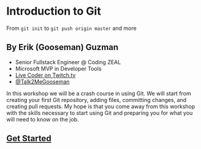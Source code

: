 # Introduction to Git

From `git init` to `git push origin master` and more


## By Erik (Gooseman) Guzman

- Senior Fullstack Engineer @ Coding ZEAL
- Microsoft MVP in Developer Tools
- [Live Coder on Twitch.tv](https://twitch.tv/talk2megooseman)
- [@Talk2MeGooseman](https://twitter.com/talk2megooseman)

In this workshop we will be a crash course in using Git. We will start from creating your first Git repository, adding files, committing changes, and creating pull requests. My hope is that you come away from this workshop with the skills necessary to start using Git and preparing you for what you will need to know on the job.

## [Get Started](version-control.md)
